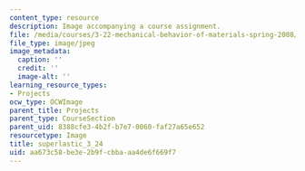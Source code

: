 ```yaml
---
content_type: resource
description: Image accompanying a course assignment.
file: /media/courses/3-22-mechanical-behavior-of-materials-spring-2008/aa673c58be3e2b9fcbbaaa4de6f669f7_superlastic_3_24.jpg
file_type: image/jpeg
image_metadata:
  caption: ''
  credit: ''
  image-alt: ''
learning_resource_types:
- Projects
ocw_type: OCWImage
parent_title: Projects
parent_type: CourseSection
parent_uid: 8388cfe3-4b2f-b7e7-0060-faf27a65e652
resourcetype: Image
title: superlastic_3_24
uid: aa673c58-be3e-2b9f-cbba-aa4de6f669f7
---
```

